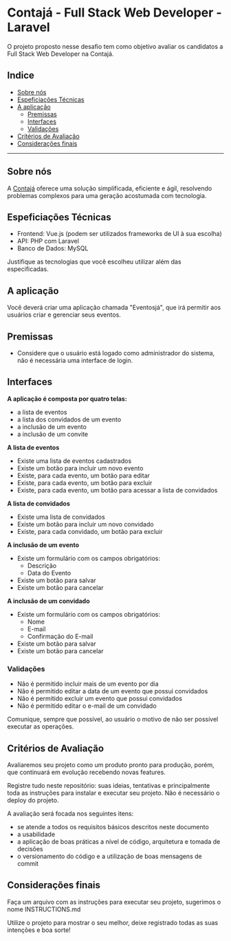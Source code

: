 # Contajá - Full Stack Web Developer - Laravel

O projeto proposto nesse desafio tem como objetivo avaliar os candidatos a Full Stack Web Developer na Contajá.

## Indice
  * [Sobre nós](#sobre-nós)
  * [Espeficiações Técnicas](#espeficiações-técnicas)
  * [A aplicação](#a-aplicação)
    * [Premissas](#premissas)
    * [Interfaces](#interfaces)
    * [Validações](#validações)
  * [Critérios de Avaliação](#critérios-de-avaliação)
  * [Considerações finais](#considerações-finais)
---

## Sobre nós
A [Contajá](https://contaja.com.br/) oferece uma solução simplificada, eficiente e ágil, resolvendo problemas complexos para uma geração acostumada com tecnologia.

## Espeficiações Técnicas

- Frontend: Vue.js (podem ser utilizados frameworks de UI à sua escolha)
- API: PHP com Laravel
- Banco de Dados: MySQL

Justifique as tecnologias que você escolheu utilizar além das especificadas.

## A aplicação

Você deverá criar uma aplicação chamada "Eventosjá", que irá permitir aos usuários criar e gerenciar seus eventos.

## Premissas

* Considere que o usuário está logado como administrador do sistema, não é necessária uma interface de login.

## Interfaces

**A aplicação é composta por quatro telas:**
* a lista de eventos
* a lista dos convidados de um evento
* a inclusão de um evento
* a inclusão de um convite

**A lista de eventos**
* Existe uma lista de eventos cadastrados
* Existe um botão para incluir um novo evento
* Existe, para cada evento, um botão para editar
* Existe, para cada evento, um botão para excluir
* Existe, para cada evento, um botão para acessar a lista de convidados

**A lista de convidados**
* Existe uma lista de convidados
* Existe um botão para incluir um novo convidado
* Existe, para cada convidado, um botão para excluir

**A inclusão de um evento**
* Existe um formulário com os campos obrigatórios:
  - Descrição
  - Data do Evento
* Existe um botão para salvar
* Existe um botão para cancelar

**A inclusão de um convidado**
* Existe um formulário com os campos obrigatórios:
  - Nome
  - E-mail
  - Confirmação do E-mail
* Existe um botão para salvar
* Existe um botão para cancelar

### Validações

* Não é permitido incluir mais de um evento por dia
* Não é permitido editar a data de um evento que possui convidados
* Não é permitido excluir um evento que possui convidados
* Não é permitido editar o e-mail de um convidado

Comunique, sempre que possível, ao usuário o motivo de não ser possível executar as operações.

## Critérios de Avaliação

Avaliaremos seu projeto como um produto pronto para produção, porém, que continuará em evolução recebendo novas features.

Registre tudo neste repositório: suas ideias, tentativas e principalmente toda as instruções para instalar e executar seu projeto. Não é necessário o deploy do projeto.

A avaliação será focada nos seguintes itens:

- se atende a todos os requisitos básicos descritos neste documento
- a usabilidade
- a aplicação de boas práticas a nível de código, arquitetura e tomada de decisões
- o versionamento do código e a utilização de boas mensagens de commit

## Considerações finais

Faça um arquivo com as instruções para executar seu projeto, sugerimos o nome INSTRUCTIONS.md

Utilize o projeto para mostrar o seu melhor, deixe registrado todas as suas intenções e boa sorte!
